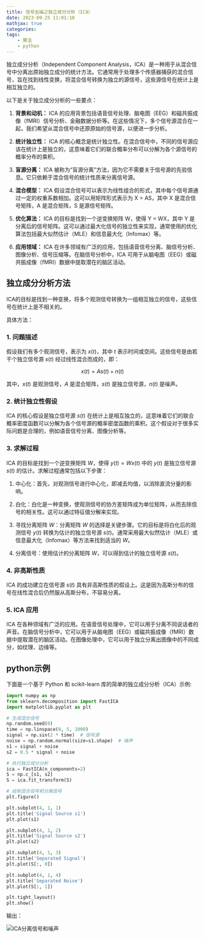 ```yaml
---
title: 信号去噪之独立成分分析（ICA）
date: 2023-09-25 11:01:10
mathjax: true
categories:
tags:
    - 算法
    - python
---
```


独立成分分析（Independent Component Analysis，ICA）是一种用于从混合信号中分离出原始独立成分的统计方法。它通常用于处理多个传感器捕获的混合信号，旨在找到线性变换，将混合信号转换为独立的源信号，这些源信号在统计上是相互独立的。

以下是关于独立成分分析的一些要点：

1. **背景和动机：** ICA 的应用背景包括语音信号处理、脑电图（EEG）和磁共振成像（fMRI）信号分析、金融数据分析等。在这些情况下，多个信号源混合在一起，我们希望从混合信号中还原原始的信号源，以便进一步分析。

2. **统计独立性：** ICA 的核心概念是统计独立性。在混合信号中，不同的信号源应该在统计上是独立的，这意味着它们的联合概率分布可以分解为各个源信号的概率分布的乘积。

3. **盲源分离：** ICA 被称为“盲源分离”方法，因为它不需要关于信号源的先验信息。它只依赖于混合信号的统计性质来分离信号源。

4. **混合模型：** ICA 假设混合信号可以表示为线性组合的形式，其中每个信号源通过一定的权重系数相加。这可以用矩阵形式表示为 X = AS，其中 X 是混合信号矩阵，A 是混合矩阵，S 是源信号矩阵。

5. **优化算法：** ICA 的目标是找到一个逆变换矩阵 W，使得 Y = WX，其中 Y 是分离后的信号矩阵。这可以通过最大化信号的独立性来实现，通常使用的优化算法包括最大似然估计（MLE）和信息最大化（Infomax）等。

6. **应用领域：** ICA 在许多领域有广泛的应用，包括语音信号分离、脑信号分析、图像分析、信号压缩等。在脑信号分析中，ICA 可用于从脑电图（EEG）或磁共振成像（fMRI）数据中提取潜在的脑区活动。

<!-- more -->

## 独立成分分析方法

ICA的目标是找到一种变换，将多个观测信号转换为一组相互独立的信号，这些信号在统计上是不相关的。

具体方法：

### 1. 问题描述

假设我们有多个观测信号，表示为 $x(t)$，其中 $t$ 表示时间或空间。这些信号是由若干个独立信号源 $s(t)$ 经过线性混合而成的，即：

$$
x(t) = As(t) + n(t)
$$

其中，$x(t)$ 是观测信号，$A$ 是混合矩阵，$s(t)$ 是独立信号源，$n(t)$ 是噪声。

### 2. 统计独立性假设

ICA 的核心假设是独立信号源 $s(t)$ 在统计上是相互独立的，这意味着它们的联合概率密度函数可以分解为各个信号源的概率密度函数的乘积。这个假设对于很多实际问题是合理的，例如语音信号分离、图像分析等。

### 3. 求解过程

ICA 的目标是找到一个逆变换矩阵 $W$，使得 $y(t) = Wx(t)$ 中的 $y(t)$ 是独立信号源 $s(t)$ 的估计。求解过程通常包括以下步骤：

1. 中心化：首先，对观测信号进行中心化，即减去均值，以消除直流分量的影响。

2. 白化：白化是一种变换，使观测信号的协方差矩阵成为单位矩阵，从而去除信号的相关性。这可以通过特征值分解来实现。

3. 寻找分离矩阵 $W$：分离矩阵 $W$ 的选择是关键步骤。它的目标是将白化后的观测信号 $y(t)$ 转换为估计的独立信号源 $s(t)$。通常采用最大似然估计（MLE）或信息最大化（Infomax）等方法来找到适当的 $W$。

4. 分离信号：使用估计的分离矩阵 $W$，可以得到估计的独立信号源 $s(t)$。

### 4. 非高斯性质

ICA 的成功建立在信号源 $s(t)$ 具有非高斯性质的假设上。这是因为高斯分布的信号在线性混合后仍然服从高斯分布，不容易分离。

### 5. ICA 应用

ICA 在各种领域有广泛的应用。在语音信号处理中，它可以用于分离不同说话者的声音。在脑信号分析中，它可以用于从脑电图（EEG）或磁共振成像（fMRI）数据中提取潜在的脑区活动。在图像处理中，它可以用于独立分离出图像中的不同成分，如纹理、边缘等。

## python示例

下面是一个基于 Python 和 scikit-learn 库的简单的独立成分分析（ICA）示例:

```python
import numpy as np
from sklearn.decomposition import FastICA
import matplotlib.pyplot as plt

# 生成混合信号
np.random.seed(0)
time = np.linspace(0, 5, 1000)
signal = np.sin(2 * time)  # 信号源
noise = np.random.normal(size=s1.shape)  # 噪声
s1 = signal + noise
s2 = 0.5 * signal + noise

# 执行独立成分分析
ica = FastICA(n_components=2)
S = np.c_[s1, s2]
S = ica.fit_transform(S)

# 绘制混合信号和分离信号
plt.figure()

plt.subplot(4, 1, 1)
plt.title('Signal Source s1')
plt.plot(s1)

plt.subplot(4, 1, 2)
plt.title('Signal Source s2')
plt.plot(s2)

plt.subplot(4, 1, 3)
plt.title('Separated Signal')
plt.plot(S[:, 0])

plt.subplot(4, 1, 4)
plt.title('Separated Noise')
plt.plot(S[:, 1])

plt.tight_layout()
plt.show()
```

输出：

![ICA分离信号和噪声](https://imgs.boringhex.top/blog/20230919201522.png)
